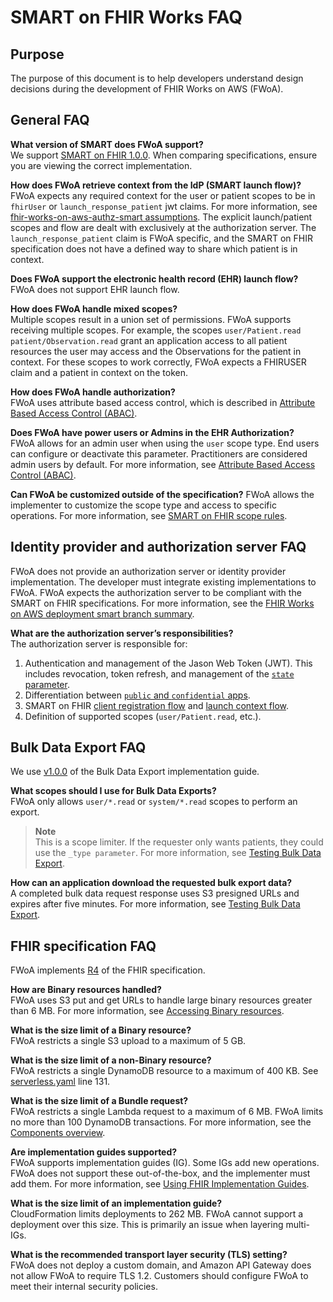 # SMART on FHIR Works FAQ

## Purpose
The purpose of this document is to help developers understand design decisions during the development of FHIR Works on AWS (FWoA). 

## General FAQ

**What version of SMART does FWoA support?**  
We support [SMART on FHIR 1.0.0](http://hl7.org/fhir/smart-app-launch/1.0.0/). When comparing specifications, ensure you are viewing the correct implementation.

**How does FWoA retrieve context from the IdP (SMART launch flow)?**  
FWoA expects any required context for the user or patient scopes to be in `fhirUser` or `launch_response_patient` jwt claims. For more information, see [fhir-works-on-aws-authz-smart assumptions](https://github.com/awslabs/fhir-works-on-aws-authz-smart#assumptions). The explicit launch/patient scopes and flow are dealt with exclusively at the authorization server. The `launch_response_patient` claim is FWoA specific, and the SMART on FHIR specification does not have a defined way to share which patient is in context.

**Does FWoA support the electronic health record (EHR) launch flow?**  
FWoA does not support EHR launch flow.

**How does FWoA handle mixed scopes?**  
Multiple scopes result in a union set of permissions. FWoA supports receiving multiple scopes. For example, the scopes `user/Patient.read patient/Observation.read` grant an application access to all patient resources the user may access and the Observations for the patient in context. For these scopes to work correctly, FWoA expects a FHIRUSER claim and a patient in context on the token.

**How does FWoA handle authorization?**  
FWoA uses attribute based access control, which is described in [Attribute Based Access Control (ABAC)](https://github.com/awslabs/fhir-works-on-aws-authz-smart#attribute-based-access-control-abac).

**Does FWoA have power users or Admins in the EHR Authorization?**  
FWoA allows for an admin user when using the `user` scope type. End users can configure or deactivate this parameter. Practitioners are considered admin users by default. For more information, see [Attribute Based Access Control (ABAC)](https://github.com/awslabs/fhir-works-on-aws-authz-smart#attribute-based-access-control-abac).

**Can FWoA be customized outside of the specification?**
FWoA allows the implementer to customize the scope type and access to specific operations. For more information, see [SMART on FHIR scope rules](https://github.com/awslabs/fhir-works-on-aws-authz-smart#smart-on-fhir-scope-rules).  

## Identity provider and authorization server FAQ
FWoA does not provide an authorization server or identity provider implementation. The developer must integrate existing implementations to FWoA. FWoA expects the authorization server to be compliant with the SMART on FHIR specifications. For more information, see the [FHIR Works on AWS deployment smart branch summary](https://github.com/awslabs/fhir-works-on-aws-deployment/tree/smart-mainline#summary).

**What are the authorization server’s responsibilities?**  
The authorization server is responsible for:
1. Authentication and management of the Jason Web Token (JWT). This includes revocation, token refresh, and management of the [`state` parameter](http://hl7.org/fhir/smart-app-launch/1.0.0/index.html#app-protection). 
2. Differentiation between [`public` and `confidential` apps](http://hl7.org/fhir/smart-app-launch/1.0.0/index.html#support-for-public-and-confidential-apps). 
3. SMART on FHIR [client registration flow](http://hl7.org/fhir/smart-app-launch/1.0.0/index.html#registering-a-smart-app-with-an-ehr) and [launch context flow](http://hl7.org/fhir/smart-app-launch/1.0.0/index.html#smart-launch-sequence). 
4. Definition of supported scopes (`user/Patient.read`, etc.).

## Bulk Data Export FAQ
We use [v1.0.0](https://hl7.org/fhir/uv/bulkdata/export/index.html) of the Bulk Data Export implementation guide.

**What scopes should I use for Bulk Data Exports?**  
FWoA only allows `user/*.read` or `system/*.read` scopes to perform an export.  

>**Note**  
This is a scope limiter. If the requester only wants patients, they could use the `_type parameter`. For more information, see [Testing Bulk Data Export](https://github.com/awslabs/fhir-works-on-aws-deployment/tree/smart-mainline#testing-bulk-data-export).  

**How can an application download the requested bulk export data?**  
A completed bulk data request response uses S3 presigned URLs and expires after five minutes. For more information, see [Testing Bulk Data Export](https://github.com/awslabs/fhir-works-on-aws-deployment/tree/smart-mainline#testing-bulk-data-export).

## FHIR specification FAQ  
FWoA implements [R4](https://hl7.org/fhir/R4/) of the FHIR specification.

**How are Binary resources handled?**  
FWoA uses S3 put and get URLs to handle large binary resources greater than 6 MB. For more information, see [Accessing Binary resources](https://github.com/awslabs/fhir-works-on-aws-deployment/tree/smart-mainline#accessing-binary-resources). 

**What is the size limit of a Binary resource?**  
FWoA restricts a single S3 upload to a maximum of 5 GB.

**What is the size limit of a non-Binary resource?**  
FWoA restricts a single DynamoDB resource to a maximum of 400 KB. See [serverless.yaml](https://github.com/awslabs/fhir-works-on-aws-deployment/blob/aa62a036fb8ff80b7ab99acc0ef8bd29faa58a64/serverless.yaml#L131) line 131.

**What is the size limit of a Bundle request?**  
FWoA restricts a single Lambda request to a maximum of 6 MB. FWoA limits no more than 100 DynamoDB transactions. For more information, see the [Components overview](https://github.com/awslabs/fhir-works-on-aws-deployment#components-overview). 

**Are implementation guides supported?**  
FWoA supports implementation guides (IG). Some IGs add new operations. FWoA does not support these out-of-the-box, and the implementer must add them. For more information, see [Using FHIR Implementation Guides](https://github.com/awslabs/fhir-works-on-aws-deployment/blob/mainline/USING_IMPLEMENTATION_GUIDES.md). 

**What is the size limit of an implementation guide?**  
CloudFormation limits deployments to 262 MB. FWoA cannot support a deployment over this size. This is primarily an issue when layering multi-IGs.

**What is the recommended transport layer security (TLS) setting?**  
FWoA does not deploy a custom domain, and Amazon API Gateway does not allow FWoA to require TLS 1.2. Customers should configure FWoA to meet their internal security policies.
